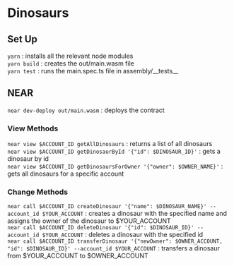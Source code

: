 <!-- @format -->

# Dinosaurs

## Set Up

`yarn` : installs all the relevant node modules \
`yarn build` : creates the out/main.wasm file \
`yarn test` : runs the main.spec.ts file in assembly/\_\_tests\_\_

## NEAR

`near dev-deploy out/main.wasm` : deploys the contract

### View Methods

`near view $ACCOUNT_ID getAllDinosaurs` : returns a list of all dinosaurs\
`near view $ACCOUNT_ID getDinosaurById '{"id": $DINOSAUR_ID}'` : gets a dinosaur by id\
`near view $ACCOUNT_ID getDinosaursForOwner '{"owner": $OWNER_NAME}'` : gets all dinosaurs for a specific account

### Change Methods

`near call $ACCOUNT_ID createDinosaur '{"name": $DINOSAUR_NAME}' --account_id $YOUR_ACCOUNT` : creates a dinosaur with the specified name and assigns the owner of the dinosaur to $YOUR_ACCOUNT\
`near call $ACCOUNT_ID deleteDinosaur '{"id": $DINOSAUR_ID}' --account_id $YOUR_ACCOUNT` : deletes a dinosaur with the specified id\
`near call $ACCOUNT_ID transferDinosaur '{"newOwner": $OWNER_ACCOUNT, "id": $DINOSAUR_ID}' --account_id $YOUR_ACCOUNT` : transfers a dinosaur from $YOUR_ACCOUNT to $OWNER_ACCOUNT
